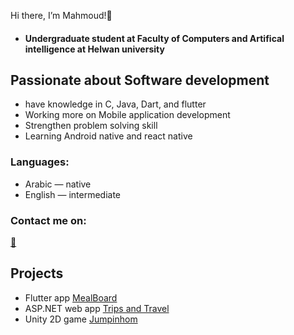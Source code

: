   Hi there, I’m Mahmoud!👋
  - #### **Undergraduate student at Faculty of Computers and Artifical intelligence at Helwan university**
  ## Passionate about Software development
  - have knowledge in C, Java, Dart, and flutter
  - Working more on Mobile application development
  - Strengthen problem solving skill
  - Learning Android native and react native
  
### Languages:
-  Arabic — native
-  English — intermediate

### Contact me on:
  [:email:](mahmoudsamirms01@gmail.com)


##  Projects
- Flutter app [MealBoard](https://github.com/MahmodSamir/Recipes)
- ASP.NET web app [Trips and Travel](https://github.com/MahmodSamir/Trips-and-Travel)
- Unity 2D game [Jumpinhom](https://github.com/MahmodSamir/Jumpinhom)

<!---
MahmodSamir/MahmodSamir is a ✨ special ✨ repository because its `README.md` (this file) appears on your GitHub profile.
You can click the Preview link to take a look at your changes.
--->
